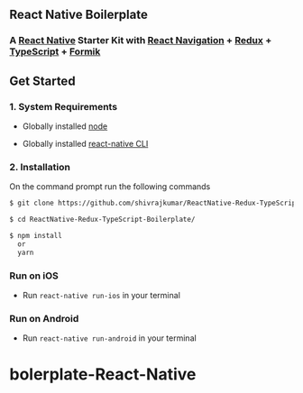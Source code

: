 ## React Native Boilerplate

### A [React Native](https://facebook.github.io/react-native/docs/getting-started.html) Starter Kit with [React Navigation](https://reactnavigation.org/) + [Redux](https://github.com/reactjs/redux) + [TypeScript](https://github.com/microsoft/TypeScript) + [Formik](https://github.com/jaredpalmer/formik)

## Get Started

### 1. System Requirements

- Globally installed [node](https://nodejs.org/en/)

- Globally installed [react-native CLI](https://facebook.github.io/react-native/docs/getting-started.html)

### 2. Installation

On the command prompt run the following commands

```sh
$ git clone https://github.com/shivrajkumar/ReactNative-Redux-TypeScript-Boilerplate.git

$ cd ReactNative-Redux-TypeScript-Boilerplate/

$ npm install
  or
  yarn
```

### Run on iOS

- Run `react-native run-ios` in your terminal

### Run on Android

- Run `react-native run-android` in your terminal
# bolerplate-React-Native
